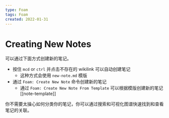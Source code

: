 ```yaml
---
type: Foam
tags: Foam
created: 2022-01-31
---
```


# Creating New Notes

可以通过下面方式创建新的笔记。

- 按住 `mcd` or `ctrl` 并点击不存在的 wikilink 可以自动创建笔记
  - 这种方式会使用 `new-note.md` 模版
- 通过 `Foam: Create New Note` 命令创建新的笔记
  - 通过 `Foam: Create New Note From Template` 可以根据模版创建新的笔记 [[note-template]]

你不需要太操心如何分类你的笔记，你可以通过搜索和可视化图谱快速找到和查看笔记的关联。

